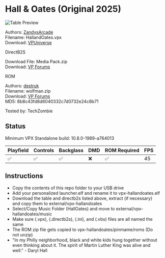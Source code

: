 # Hall & Oates (Original 2025)

![Table Preview](https://vpuniverse.com/screenshots/monthly_2025_01/HALLOATES.png.965b7c0bc351df4551a56d05aa75a87f.png)

Authors: [ZandysArcade](https://vpuniverse.com/profile/57949-zandysarcade/)  
Filename: HallandOates.vpx  
Download: [VPUniverse](https://vpuniverse.com/files/file/23106-hall-oates/)

DirectB2S 

Download File: Media Pack.zip  
Download: [VP Forums](https://vpuniverse.com/files/file/23106-hall-oates/)

ROM

Authors: [destruk](https://www.vpforums.org/index.php?showuser=5)  
Filename: wolfman.zip  
Download: [VP Forums](https://www.vpforums.org/index.php?app=downloads&showfile=4785)  
MD5: 8b8c43fd8d6040332c7d0732e24c8b71

Tested by: TechZombie

## Status 

Minimum VPX Standalone build: 10.8.0-1989-a764013

| Playfield | Controls | Backglass | DMD | ROM Required | FPS | 
|-----------|----------|-----------|-----|--------------|-----|
| :white_check_mark: | :white_check_mark: | :white_check_mark: | :x: | :white_check_mark: | 45 |

## Instructions

- Copy the contents of this repo folder to your USB drive
- Add your personalized launcher.elf and rename it to vpx-hallandoates.elf
- Download the table and directb2s listed above, extract (if necessary) and copy them to external/vpx-hallandoates
- Select/Copy Music Folder (HallOates) and move to external/vpx-hallandoates/music
- Make sure (.vpx), (.directb2s), (.ini), and (.vbs) files are all named the same
- The ROM zip file gets copied to vpx-hallandoates/pinmame/roms (Do not unzip)
- "In my Philly neighborhood, black and white kids hung together without even thinking about it. The spirit of Martin Luther King was alive and well." - Daryl Hall
